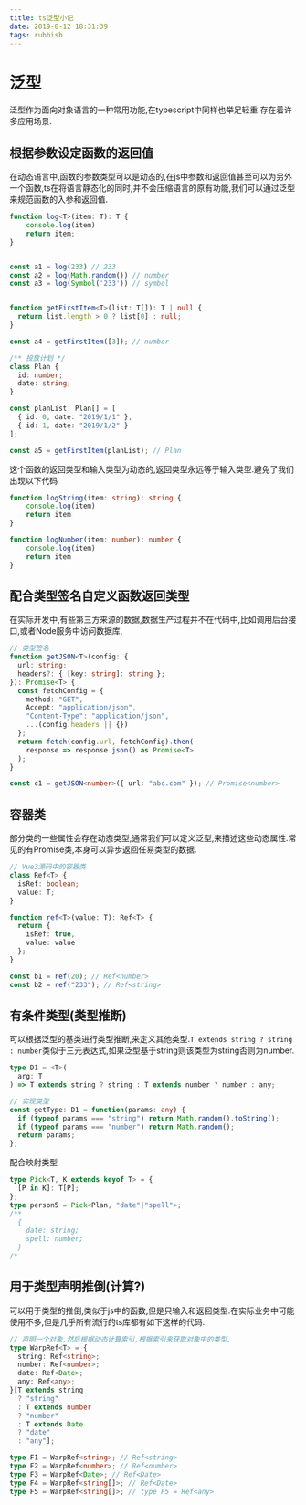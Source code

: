 ```yaml
---
title: ts泛型小记
date: 2019-8-12 18:31:39
tags: rubbish
---
```


# 泛型

泛型作为面向对象语言的一种常用功能,在typescript中同样也举足轻重.存在着许多应用场景.

<!-- more -->
## 根据参数设定函数的返回值

在动态语言中,函数的参数类型可以是动态的,在js中参数和返回值甚至可以为另外一个函数,ts在将语言静态化的同时,并不会压缩语言的原有功能,我们可以通过泛型来规范函数的入参和返回值.

```ts
function log<T>(item: T): T {
    console.log(item)
    return item;
}


const a1 = log(233) // 233
const a2 = log(Math.random()) // number
const a3 = log(Symbol('233')) // symbol


function getFirstItem<T>(list: T[]): T | null {
  return list.length > 0 ? list[0] : null;
}

const a4 = getFirstItem([3]); // number

/** 投放计划 */
class Plan {
  id: number;
  date: string;
}

const planList: Plan[] = [
  { id: 0, date: "2019/1/1" },
  { id: 1, date: "2019/1/2" }
];

const a5 = getFirstItem(planList); // Plan
```

这个函数的返回类型和输入类型为动态的,返回类型永远等于输入类型.避免了我们出现以下代码

```ts
function logString(item: string): string {
    console.log(item)
    return item
}

function logNumber(item: number): number {
    console.log(item)
    return item
}

```

## 配合类型签名自定义函数返回类型

在实际开发中,有些第三方来源的数据,数据生产过程并不在代码中,比如调用后台接口,或者Node服务中访问数据库,

```ts
// 类型签名
function getJSON<T>(config: {
  url: string;
  headers?: { [key: string]: string };
}): Promise<T> {
  const fetchConfig = {
    method: "GET",
    Accept: "application/json",
    "Content-Type": "application/json",
    ...(config.headers || {})
  };
  return fetch(config.url, fetchConfig).then(
    response => response.json() as Promise<T>
  );
}

const c1 = getJSON<number>({ url: "abc.com" }); // Promise<number>
```

## 容器类

部分类的一些属性会存在动态类型,通常我们可以定义泛型,来描述这些动态属性.常见的有Promise<T>类,本身可以异步返回任易类型的数据.

```ts
// Vue3源码中的容器类
class Ref<T> {
  isRef: boolean;
  value: T;
}

function ref<T>(value: T): Ref<T> {
  return {
    isRef: true,
    value: value
  };
}

const b1 = ref(20); // Ref<number>
const b2 = ref("233"); // Ref<string>
```

## 有条件类型(类型推断)

可以根据泛型的基类进行类型推断,来定义其他类型.`T extends string ? string : number`类似于三元表达式,如果泛型基于string则该类型为string否则为number.

```ts
type D1 = <T>(
  arg: T
) => T extends string ? string : T extends number ? number : any;

// 实现类型
const getType: D1 = function(params: any) {
  if (typeof params === "string") return Math.random().toString();
  if (typeof params === "number") return Math.random();
  return params;
};
```

配合映射类型

```ts
type Pick<T, K extends keyof T> = {
  [P in K]: T[P];
};
type person5 = Pick<Plan, "date"|"spell">;
/**
  {
    date: string;
    spell: number;
  }
/*
```

## 用于类型声明推倒(计算?)

可以用于类型的推倒,类似于js中的函数,但是只输入和返回类型.在实际业务中可能使用不多,但是几乎所有流行的ts库都有如下这样的代码.

```ts
// 声明一个对象,然后根据动态计算索引,根据索引来获取对象中的类型.
type WarpRef<T> = {
  string: Ref<string>;
  number: Ref<number>;
  date: Ref<Date>;
  any: Ref<any>;
}[T extends string
  ? "string"
  : T extends number
  ? "number"
  : T extends Date
  ? "date"
  : "any"];

type F1 = WarpRef<string>; // Ref<string>
type F2 = WarpRef<number>; // Ref<number>
type F3 = WarpRef<Date>; // Ref<Date>
type F4 = WarpRef<string[]>; // Ref<Date>
type F5 = WarpRef<string[]>; // type F5 = Ref<any>
```
